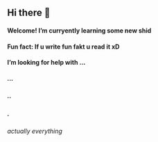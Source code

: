 ## Hi there 👋

#### Welcome! I’m curryently learning some new shid

#### Fun fact: If u write fun fakt u read it xD

#### I’m looking for help with ... 
##### ...
##### ..
##### .
###### actually everything

